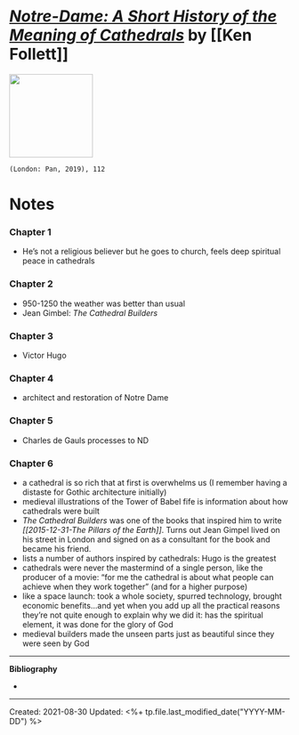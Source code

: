 
# [*Notre-Dame: A Short History of the Meaning of Cathedrals*](https://www.amazon.com/Notre-Dame-Short-History-Meaning-Cathedrals/dp/1529037646) by [[Ken Follett]]

<img src="https://external-content.duckduckgo.com/iu/?u=https%3A%2F%2Ftse1.mm.bing.net%2Fth%3Fid%3DOIP.qe6A8fYWuh1k9ciIpAsnpAAAAA%26pid%3DApi&f=1" width=150>

`(London: Pan, 2019), 112`

# Notes
### Chapter 1
- He’s not a religious believer but he goes to church, feels deep spiritual peace in cathedrals  
  
### Chapter 2
- 950-1250 the weather was better than usual  
- Jean Gimbel: *The Cathedral Builders*  
  
### Chapter 3
- Victor Hugo  
  
### Chapter 4
- architect and restoration of Notre Dame  
  
### Chapter 5
- Charles de Gauls processes to ND  
  
### Chapter 6
- a cathedral is so rich that at first is overwhelms us (I remember having a distaste for Gothic architecture initially)  
- medieval illustrations of the Tower of Babel fife is information about how cathedrals were built  
- *The Cathedral Builders* was one of the books that inspired him to write *[[2015-12-31-The Pillars of the Earth]]*. Turns out Jean Gimpel lived on his street in London and signed on as a consultant for the book and became his friend.  
- lists a number of authors inspired by cathedrals: Hugo is the greatest  
- cathedrals were never the mastermind of a single person, like the producer of a movie: “for me the cathedral is about what people can achieve when they work together” (and for a higher purpose)  
- like a space launch: took a whole society, spurred technology, brought economic benefits...and yet when you add up all the practical reasons they’re not quite enough to explain why we did it: has the spiritual element, it was done for the glory of God  
 - medieval builders made the unseen parts just as beautiful since they were seen by God  

--- 

**Bibliography**

- 


---
Created: 2021-08-30
Updated: <%+ tp.file.last_modified_date("YYYY-MM-DD") %>

